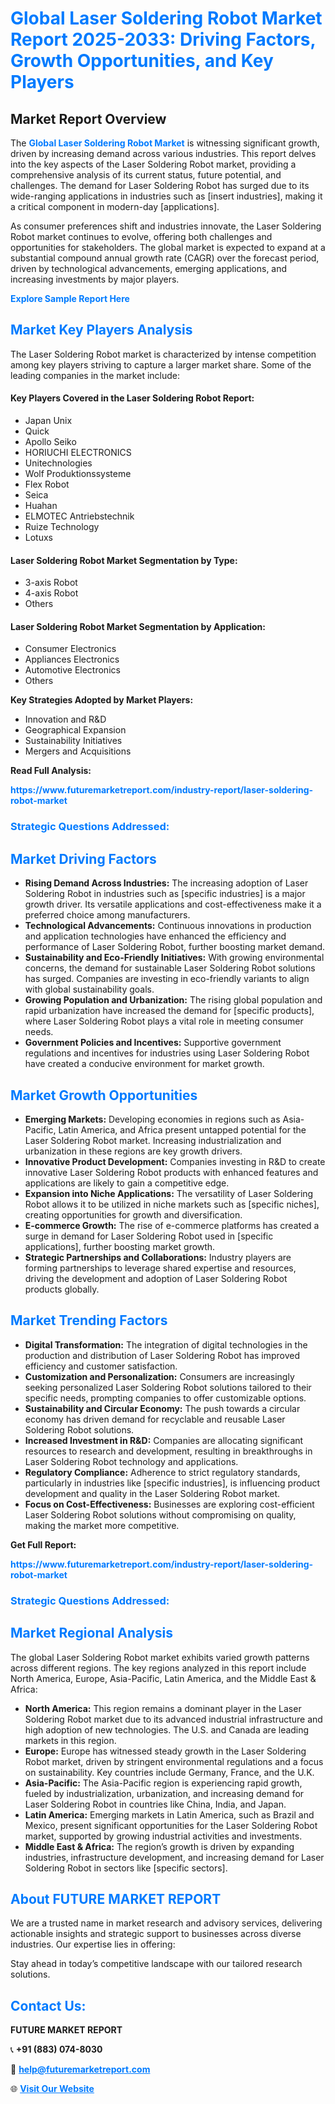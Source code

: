 <h1 style="color: #007BFF;">Global Laser Soldering Robot Market Report 2025-2033: Driving Factors, Growth Opportunities, and Key Players</h1>

<section id="overview">
<h2>Market Report Overview</h2>
<p>The <a href="https://www.futuremarketreport.com/industry-report/laser-soldering-robot-market" style="color: #007BFF; text-decoration: none;"><strong>Global Laser Soldering Robot Market</strong></a> is witnessing significant growth, driven by increasing demand across various industries. This report delves into the key aspects of the Laser Soldering Robot market, providing a comprehensive analysis of its current status, future potential, and challenges. The demand for Laser Soldering Robot has surged due to its wide-ranging applications in industries such as [insert industries], making it a critical component in modern-day [applications].</p>
<p>As consumer preferences shift and industries innovate, the Laser Soldering Robot market continues to evolve, offering both challenges and opportunities for stakeholders. The global market is expected to expand at a substantial compound annual growth rate (CAGR) over the forecast period, driven by technological advancements, emerging applications, and increasing investments by major players.</p>
</section>

<section id="overview">
<p><a href="https://www.futuremarketreport.com/request-sample/reportId=27422" style="color: #007BFF; text-decoration: none;"><strong>Explore Sample Report Here</strong></a></p>
</section>

<section id="key-players">
<h2 style="color: #007BFF;">Market Key Players Analysis</h2>
<p>The Laser Soldering Robot market is characterized by intense competition among key players striving to capture a larger market share. Some of the leading companies in the market include:</p>
<h4>Key Players Covered in the Laser Soldering Robot Report:</h4>
<ul><li>Japan Unix</li><li>Quick</li><li>Apollo Seiko</li><li>HORIUCHI ELECTRONICS</li><li>Unitechnologies</li><li>Wolf Produktionssysteme</li><li>Flex Robot</li><li>Seica</li><li>Huahan</li><li>ELMOTEC Antriebstechnik</li><li>Ruize Technology</li><li>Lotuxs</li></ul>
<h4>Laser Soldering Robot Market Segmentation by Type:</h4>
<ul><li>3-axis Robot</li><li>4-axis Robot</li><li>Others</li></ul>

<h4>Laser Soldering Robot Market Segmentation by Application:</h4>
<ul><li>Consumer Electronics</li><li>Appliances Electronics</li><li>Automotive Electronics</li><li>Others</li></ul>
<p><strong>Key Strategies Adopted by Market Players:</strong></p>
<ul>
<li>Innovation and R&D</li>
<li>Geographical Expansion</li>
<li>Sustainability Initiatives</li>
<li>Mergers and Acquisitions</li>
</ul>
</section>

<section>
<p><strong>Read Full Analysis: </strong></p><a href="https://www.futuremarketreport.com/industry-report/laser-soldering-robot-market" style="color: #007BFF; text-decoration: none;"><strong>https://www.futuremarketreport.com/industry-report/laser-soldering-robot-market</strong></a>
<h3 style="color: #007BFF;">Strategic Questions Addressed:</h3>
</section>

<section id="driving-factors">
<h2 style="color: #007BFF;">Market Driving Factors</h2>
<ul>
<li><strong>Rising Demand Across Industries:</strong> The increasing adoption of Laser Soldering Robot in industries such as [specific industries] is a major growth driver. Its versatile applications and cost-effectiveness make it a preferred choice among manufacturers.</li>
<li><strong>Technological Advancements:</strong> Continuous innovations in production and application technologies have enhanced the efficiency and performance of Laser Soldering Robot, further boosting market demand.</li>
<li><strong>Sustainability and Eco-Friendly Initiatives:</strong> With growing environmental concerns, the demand for sustainable Laser Soldering Robot solutions has surged. Companies are investing in eco-friendly variants to align with global sustainability goals.</li>
<li><strong>Growing Population and Urbanization:</strong> The rising global population and rapid urbanization have increased the demand for [specific products], where Laser Soldering Robot plays a vital role in meeting consumer needs.</li>
<li><strong>Government Policies and Incentives:</strong> Supportive government regulations and incentives for industries using Laser Soldering Robot have created a conducive environment for market growth.</li>
</ul>
</section>

<section id="growth-opportunities">
<h2 style="color: #007BFF;">Market Growth Opportunities</h2>
<ul>
<li><strong>Emerging Markets:</strong> Developing economies in regions such as Asia-Pacific, Latin America, and Africa present untapped potential for the Laser Soldering Robot market. Increasing industrialization and urbanization in these regions are key growth drivers.</li>
<li><strong>Innovative Product Development:</strong> Companies investing in R&D to create innovative Laser Soldering Robot products with enhanced features and applications are likely to gain a competitive edge.</li>
<li><strong>Expansion into Niche Applications:</strong> The versatility of Laser Soldering Robot allows it to be utilized in niche markets such as [specific niches], creating opportunities for growth and diversification.</li>
<li><strong>E-commerce Growth:</strong> The rise of e-commerce platforms has created a surge in demand for Laser Soldering Robot used in [specific applications], further boosting market growth.</li>
<li><strong>Strategic Partnerships and Collaborations:</strong> Industry players are forming partnerships to leverage shared expertise and resources, driving the development and adoption of Laser Soldering Robot products globally.</li>
</ul>
</section>

<section id="trending-factors">
<h2 style="color: #007BFF;">Market Trending Factors</h2>
<ul>
<li><strong>Digital Transformation:</strong> The integration of digital technologies in the production and distribution of Laser Soldering Robot has improved efficiency and customer satisfaction.</li>
<li><strong>Customization and Personalization:</strong> Consumers are increasingly seeking personalized Laser Soldering Robot solutions tailored to their specific needs, prompting companies to offer customizable options.</li>
<li><strong>Sustainability and Circular Economy:</strong> The push towards a circular economy has driven demand for recyclable and reusable Laser Soldering Robot solutions.</li>
<li><strong>Increased Investment in R&D:</strong> Companies are allocating significant resources to research and development, resulting in breakthroughs in Laser Soldering Robot technology and applications.</li>
<li><strong>Regulatory Compliance:</strong> Adherence to strict regulatory standards, particularly in industries like [specific industries], is influencing product development and quality in the Laser Soldering Robot market.</li>
<li><strong>Focus on Cost-Effectiveness:</strong> Businesses are exploring cost-efficient Laser Soldering Robot solutions without compromising on quality, making the market more competitive.</li>
</ul>
</section>

<section>
<p><strong>Get Full Report: </strong></p><a href="https://www.futuremarketreport.com/industry-report/laser-soldering-robot-market" style="color: #007BFF; text-decoration: none;"><strong>https://www.futuremarketreport.com/industry-report/laser-soldering-robot-market</strong></a>
<h3 style="color: #007BFF;">Strategic Questions Addressed:</h3>
</section>


<section id="regional-analysis">
<h2 style="color: #007BFF;">Market Regional Analysis</h2>
<p>The global Laser Soldering Robot market exhibits varied growth patterns across different regions. The key regions analyzed in this report include North America, Europe, Asia-Pacific, Latin America, and the Middle East & Africa:</p>
<ul>
<li><strong>North America:</strong> This region remains a dominant player in the Laser Soldering Robot market due to its advanced industrial infrastructure and high adoption of new technologies. The U.S. and Canada are leading markets in this region.</li>
<li><strong>Europe:</strong> Europe has witnessed steady growth in the Laser Soldering Robot market, driven by stringent environmental regulations and a focus on sustainability. Key countries include Germany, France, and the U.K.</li>
<li><strong>Asia-Pacific:</strong> The Asia-Pacific region is experiencing rapid growth, fueled by industrialization, urbanization, and increasing demand for Laser Soldering Robot in countries like China, India, and Japan.</li>
<li><strong>Latin America:</strong> Emerging markets in Latin America, such as Brazil and Mexico, present significant opportunities for the Laser Soldering Robot market, supported by growing industrial activities and investments.</li>
<li><strong>Middle East & Africa:</strong> The region’s growth is driven by expanding industries, infrastructure development, and increasing demand for Laser Soldering Robot in sectors like [specific sectors].</li>
</ul>
</section>

<footer>
<h2 style="color: #007BFF;">About FUTURE MARKET REPORT</h2>
<p>We are a trusted name in market research and advisory services, delivering actionable insights and strategic support to businesses across diverse industries. Our expertise lies in offering:</p>

<p>Stay ahead in today’s competitive landscape with our tailored research solutions.</p>

<h2 style="color: #007BFF;">Contact Us:</h2>
<p><strong>FUTURE MARKET REPORT</strong></p>
<p>📞 <strong>+91 (883) 074-8030</strong></p>
<p>📧 <strong><a href="mailto:help@futuremarketreport.com" style="color: #007BFF;">help@futuremarketreport.com</a></strong></p>
<p>🌐 <strong><a href="https://www.futuremarketreport.com/" style="color: #007BFF;">Visit Our Website</a></strong></p>
</footer>
